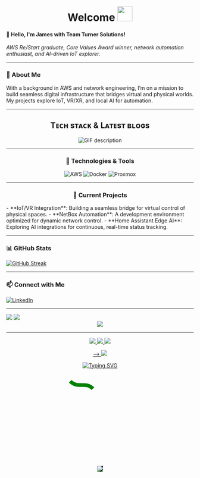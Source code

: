 <h1 align="center">Welcome <img src="https://media.giphy.com/media/hvRJCLFzcasrR4ia7z/giphy.gif" width="40"></h1>


#### 👋 Hello, I'm James with Team Turner Solutions!
_AWS Re/Start graduate, Core Values Award winner, network automation enthusiast, and AI-driven IoT explorer._

---

### 🌟 About Me
With a background in AWS and network engineering, I’m on a mission to build seamless digital infrastructure that bridges virtual and physical worlds. My projects explore IoT, VR/XR, and local AI for automation.

---

<h2 align="center">Tᴇᴄʜ sᴛᴀᴄᴋ & Lᴀᴛᴇsᴛ ʙʟᴏɢs</h2> 
<div align="center">
  <picture>
    <source media="(prefers-color-scheme: dark)" srcset="./Skills_Animation_Dark.gif">
    <img alt="GIF description" src="./Skills_Animation_White.gif">
  </picture>
</div>

---

<h3 align="center">🔧 Technologies & Tools</h3>
<p align="center">
  <img src="https://img.shields.io/badge/AWS-%23FF9900.svg?style=flat&logo=amazon-aws&logoColor=white" alt="AWS" />
  <img src="https://img.shields.io/badge/Docker-%232496ED.svg?style=flat&logo=docker&logoColor=white" alt="Docker" />
  <img src="https://img.shields.io/badge/Proxmox-%23E57000.svg?style=flat&logo=proxmox&logoColor=white" alt="Proxmox" />
</p>

---

<h3 align="center">🚀 Current Projects</h3>
- **IoT/VR Integration**: Building a seamless bridge for virtual control of physical spaces.
- **NetBox Automation**: A development environment optimized for dynamic network control.
- **Home Assistant Edge AI**: Exploring AI integrations for continuous, real-time status tracking.

---

### 📊 GitHub Stats
[![GitHub Streak](https://git-readme-streak-stats.herokuapp.com/?user=yourusername)](https://git.io/streak-stats)

---

### 📫 Connect with Me
[![LinkedIn](https://img.shields.io/badge/LinkedIn-%230A66C2.svg?style=flat&logo=linkedin&logoColor=white)](https://www.linkedin.com/in/teamturnersolutions/) 

---

<!--Tech stack: start-->
<img src="img/tech_stack.png">

<img src="https://skillicons.dev/icons?i=java,php,dart,python,kotlin,bash,md,html,css,js,mysql,postgres,laravel,vue,pinia,gradle,flutter,tailwind,alpinejs,git,github,firebase,heroku,androidstudio,vscode,vim,idea,ai,ps,linux&perline=15" />

<!--Tech stack: end-->

<div align="center">
<img src="img/hero_banner.svg">

<!-- uncomment to change banner
<img src="https://capsule-render.vercel.app/api?type=waving&&color=0:4CB8C4,100:3CD3AD&height=300&section=header&text=Muhammad%20Faizan&fontSize=90&fontColor=FCFFE7" />
-->

---

<!--Header: end-->

<!--Social Links Badges: start-->

<a href="https://github.com/teamturnersolutions">
  <img src="https://img.shields.io/badge/GitHub-181717.svg?style=for-the-badge&logo=GitHub&logoColor=white">
</a>
<a href="https://linkedin.com/in/teamturnersolutions">
  <img src="https://img.shields.io/badge/LinkedIn-0A66C2.svg?style=for-the-badge&logo=LinkedIn&logoColor=white">
</a>  

<!--Social Links Badges: end-->

<!--About me: start-->
<img src="img/hi_there.png">



<p align="center">
<a href="https://github.com/DenverCoder1/readme-typing-svg"> -->
<img src="https://readme-typing-svg.herokuapp.com?color=E22FE4&width=380&height=28&lines=Hi👋+I'm+James+Turner;An+AWS+Solutions+Architect...;Open-Source+Enthusiast..;Nice+To+Meet+You+....&center=true"></a>
</p>
    

<p align="center">
<a href="https://git.io/typing-svg"><img src="https://readme-typing-svg.demolab.com?font=Fira+Code&weight=600&pause=1000&color=BA48B9&background=38B965&center=true&vCenter=true&width=435&lines=Welcome+To+Team+Turner+Solutions;I'm+a+Solutions+Architect;Who+is+ready+to+build+anything+you+can+dream+up" alt="Typing SVG" /></a>
</p>


<svg xmlns="http://www.w3.org/2000/svg" viewBox="0 0 100 100" width="200" height="200">
  <path id="snake" d="M10,10 C 20,20, 30,10, 40,20" fill="transparent" stroke="green" stroke-width="5">
    <animate
      attributeName="d"
      values="M10,10 C 20,20, 30,10, 40,20;
              M10,10 C 25,30, 35,5, 50,20;
              M10,10 C 20,20, 30,10, 40,20"
      dur="2s"
      repeatCount="indefinite" />
  </path>
</svg>

<br><br>
<img src="Images/Dynamic/snake.svg" style="background:#161b22;">
<br><br><br><br>

